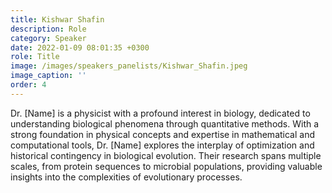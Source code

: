 ```yaml
---
title: Kishwar Shafin
description: Role
category: Speaker
date: 2022-01-09 08:01:35 +0300
role: Title
image: /images/speakers_panelists/Kishwar_Shafin.jpeg
image_caption: ''
order: 4
---
```

Dr. [Name] is a physicist with a profound interest in biology, dedicated to understanding biological phenomena through quantitative methods. With a strong foundation in physical concepts and expertise in mathematical and computational tools, Dr. [Name] explores the interplay of optimization and historical contingency in biological evolution. Their research spans multiple scales, from protein sequences to microbial populations, providing valuable insights into the complexities of evolutionary processes.